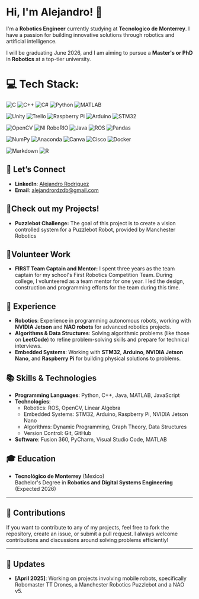 # Hi, I'm Alejandro! 👋

I'm a **Robotics Engineer** currently studying at **Tecnologico de Monterrey**. I have a passion for building innovative solutions through robotics and artificial intelligence. 

I will be graduating June 2026, and I am aiming to pursue a **Master's or PhD** in **Robotics** at a top-tier university.

# 💻 Tech Stack:

![C](https://img.shields.io/badge/c-%2300599C.svg?style=flat&logo=c&logoColor=white)
![C++](https://img.shields.io/badge/c++-%2300599C.svg?style=flat&logo=c%2B%2B&logoColor=white)
![C#](https://img.shields.io/badge/c%23-%23239120.svg?style=flat&logo=csharp&logoColor=white)
![Python](https://img.shields.io/badge/python-3670A0?style=flat&logo=python&logoColor=ffdd54)
![MATLAB](https://img.shields.io/badge/MATLAB-%23e16737.svg?style=flat&logo=mathworks&logoColor=white)

![Unity](https://img.shields.io/badge/Unity-%23000000.svg?style=flat&logo=unity&logoColor=white)
![Trello](https://img.shields.io/badge/Trello-%23026AA7.svg?style=flat&logo=Trello&logoColor=white)
![Raspberry Pi](https://img.shields.io/badge/-RaspberryPi-C51A4A?style=flat&logo=Raspberry-Pi)
![Arduino](https://img.shields.io/badge/-Arduino-00979D?style=flat&logo=Arduino&logoColor=white)
![STM32](https://img.shields.io/badge/STM32-%230073B3.svg?style=flat&logo=STMicroelectronics&logoColor=white)

![OpenCV](https://img.shields.io/badge/opencv-%23white.svg?style=flat&logo=opencv&logoColor=white)
![NI RoboRIO](https://img.shields.io/badge/NI%20RoboRIO-%230D4BA0.svg?style=flat&logo=national-instruments&logoColor=white)
![Java](https://img.shields.io/badge/java-%23ED8B00.svg?style=flat&logo=java&logoColor=white)
![ROS](https://img.shields.io/badge/ros-%230A0FF9.svg?style=flat&logo=ros&logoColor=white)
![Pandas](https://img.shields.io/badge/pandas-%23150458.svg?style=flat&logo=pandas&logoColor=white)

![NumPy](https://img.shields.io/badge/numpy-%23013243.svg?style=flat&logo=numpy&logoColor=white)
![Anaconda](https://img.shields.io/badge/Anaconda-%2344A833.svg?style=flat&logo=anaconda&logoColor=white)
![Canva](https://img.shields.io/badge/Canva-%2300C4CC.svg?style=flat&logo=Canva&logoColor=white)
![Cisco](https://img.shields.io/badge/cisco-%23049fd9.svg?style=flat&logo=cisco&logoColor=black)
![Docker](https://img.shields.io/badge/docker-%230db7ed.svg?style=flat&logo=docker&logoColor=white)

![Markdown](https://img.shields.io/badge/markdown-%23000000.svg?style=flat&logo=markdown&logoColor=white)
![R](https://img.shields.io/badge/r-%23276DC3.svg?style=flat&logo=r&logoColor=white)

## 💬 Let’s Connect
- **LinkedIn**: [Alejandro Rodriguez](www.linkedin.com/in/alejandro-rodríguez-del-bosque-1810a331b)
- **Email**: [alejandrordzdb@gmail.com](mailto:alejandrordzdb@example.com)

## 🤖Check out my Projects!
- **Puzzlebot Challenge:** The goal of this project is to create a vision controlled system for a Puzzlebot Robot, provided by Manchester Robotics

## 🤝Volunteer Work
- **FIRST Team Captain and Mentor:** I spent three years as the team captain for my school's First Robotics Competition Team. During college, I volunteered as a team mentor for one year. I led the design, construction and programming efforts for the team during this time.
  
## 💼 Experience
- **Robotics**: Experience in programming autonomous robots, working with **NVIDIA Jetson** and **NAO robots** for advanced robotics projects.
- **Algorithms & Data Structures**: Solving algorithmic problems (like those on **LeetCode**) to refine problem-solving skills and prepare for technical interviews.
- **Embedded Systems**: Working with **STM32**, **Arduino**, **NVIDIA Jetson Nano**, and **Raspberry Pi** for building physical solutions to problems.

## 📚 Skills & Technologies
- **Programming Languages**: Python, C++, Java, MATLAB, JavaScript
- **Technologies**: 
  - Robotics: ROS, OpenCV, Linear Algebra
  - Embedded Systems: STM32, Arduino, Raspberry Pi, NVIDIA Jetson Nano
  - Algorithms: Dynamic Programming, Graph Theory, Data Structures
  - Version Control: Git, GitHub
- **Software**: Fusion 360, PyCharm, Visual Studio Code, MATLAB

## 🎓 Education
- **Tecnológico de Monterrey** (Mexico)  
  Bachelor's Degree in **Robotics and Digital Systems Engineering** (Expected 2026)
---
## 🔑 Contributions

If you want to contribute to any of my projects, feel free to fork the repository, create an issue, or submit a pull request. I always welcome contributions and discussions around solving problems efficiently!

---

## 📅 Updates
- **[April 2025]**: Working on projects involving mobile robots, specifically Robomaster TT Drones, a Manchester Robotics Puzzlebot and a NAO v5.

